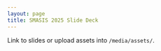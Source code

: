 ```yaml
---
layout: page
title: SMASIS 2025 Slide Deck
---
```


Link to slides or upload assets into `/media/assets/`.
